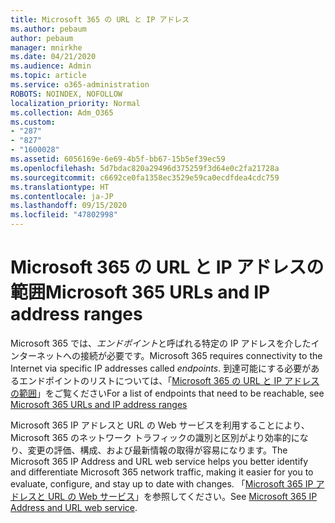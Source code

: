 ```yaml
---
title: Microsoft 365 の URL と IP アドレス
ms.author: pebaum
author: pebaum
manager: mnirkhe
ms.date: 04/21/2020
ms.audience: Admin
ms.topic: article
ms.service: o365-administration
ROBOTS: NOINDEX, NOFOLLOW
localization_priority: Normal
ms.collection: Adm_O365
ms.custom:
- "287"
- "827"
- "1600028"
ms.assetid: 6056169e-6e69-4b5f-bb67-15b5ef39ec59
ms.openlocfilehash: 5d7bdac820a29496d375259f3d64e0c2fa21728a
ms.sourcegitcommit: c6692ce0fa1358ec3529e59ca0ecdfdea4cdc759
ms.translationtype: HT
ms.contentlocale: ja-JP
ms.lasthandoff: 09/15/2020
ms.locfileid: "47802998"
---
```

# <a name="microsoft-365-urls-and-ip-address-ranges"></a><span data-ttu-id="6653a-102">Microsoft 365 の URL と IP アドレスの範囲</span><span class="sxs-lookup"><span data-stu-id="6653a-102">Microsoft 365 URLs and IP address ranges</span></span>

<span data-ttu-id="6653a-103">Microsoft 365 では、*エンドポイント*と呼ばれる特定の IP アドレスを介したインターネットへの接続が必要です。</span><span class="sxs-lookup"><span data-stu-id="6653a-103">Microsoft 365 requires connectivity to the Internet via specific IP addresses called *endpoints*.</span></span>
<span data-ttu-id="6653a-104">到達可能にする必要があるエンドポイントのリストについては、「[Microsoft 365 の URL と IP アドレスの範囲](https://docs.microsoft.com/office365/enterprise/urls-and-ip-address-ranges)」をご覧ください</span><span class="sxs-lookup"><span data-stu-id="6653a-104">For a list of endpoints that need to be reachable, see [Microsoft 365 URLs and IP address ranges](https://docs.microsoft.com/office365/enterprise/urls-and-ip-address-ranges)</span></span> 

<span data-ttu-id="6653a-105">Microsoft 365 IP アドレスと URL の Web サービスを利用することにより、Microsoft 365 のネットワーク トラフィックの識別と区別がより効率的になり、変更の評価、構成、および最新情報の取得が容易になります。</span><span class="sxs-lookup"><span data-stu-id="6653a-105">The Microsoft 365 IP Address and URL web service helps you better identify and differentiate Microsoft 365 network traffic, making it easier for you to evaluate, configure, and stay up to date with changes.</span></span> <span data-ttu-id="6653a-106">「[Microsoft 365 IP アドレスと URL の Web サービス](https://docs.microsoft.com/office365/enterprise/office-365-ip-web-service)」を参照してください。</span><span class="sxs-lookup"><span data-stu-id="6653a-106">See [Microsoft 365 IP Address and URL web service](https://docs.microsoft.com/office365/enterprise/office-365-ip-web-service).</span></span>